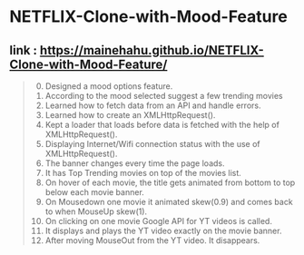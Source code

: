 # NETFLIX-Clone-with-Mood-Feature

## link : https://mainehahu.github.io/NETFLIX-Clone-with-Mood-Feature/


> 0. Designed a mood options feature.
> 1. According to the mood selected suggest a few trending movies
> 2. Learned how to fetch data from an API and handle errors.
> 3. Learned how to create an XMLHttpRequest().
> 4. Kept a loader that loads before data is fetched with the help of XMLHttpRequest().
> 5. Displaying Internet/Wifi connection status with the use of XMLHttpRequest().
> 6. The banner changes every time the page loads.
> 7. It has Top Trending movies on top of the movies list.
> 8. On hover of each movie, the title gets animated from bottom to top below each movie banner.
> 9. On Mousedown one movie it animated skew(0.9) and comes back to when MouseUp  skew(1).
> 10. On clicking on one movie Google API for YT videos is called.
> 11. It displays and plays the YT video exactly on the movie banner.
> 12. After moving MouseOut from the YT video. It disappears.
